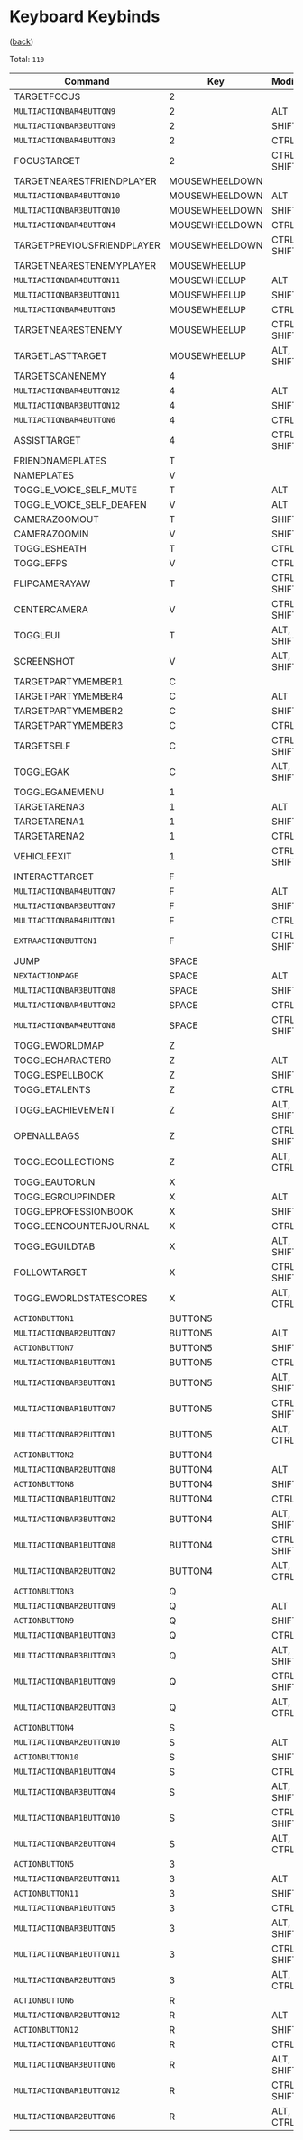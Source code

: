 <!--
    =====================================
    generator=datazen
    version=3.2.0
    hash=3e5c4bff2801bf50604fbd01d76d7f90
    =====================================
-->

# Keyboard Keybinds

([back](../README.md))

Total: `110`

Command | Key | Modifiers
--------|-----|----------
TARGETFOCUS | 2 | 
`MULTIACTIONBAR4BUTTON9` | 2 | ALT
`MULTIACTIONBAR3BUTTON9` | 2 | SHIFT
`MULTIACTIONBAR4BUTTON3` | 2 | CTRL
FOCUSTARGET | 2 | CTRL, SHIFT
TARGETNEARESTFRIENDPLAYER | MOUSEWHEELDOWN | 
`MULTIACTIONBAR4BUTTON10` | MOUSEWHEELDOWN | ALT
`MULTIACTIONBAR3BUTTON10` | MOUSEWHEELDOWN | SHIFT
`MULTIACTIONBAR4BUTTON4` | MOUSEWHEELDOWN | CTRL
TARGETPREVIOUSFRIENDPLAYER | MOUSEWHEELDOWN | CTRL, SHIFT
TARGETNEARESTENEMYPLAYER | MOUSEWHEELUP | 
`MULTIACTIONBAR4BUTTON11` | MOUSEWHEELUP | ALT
`MULTIACTIONBAR3BUTTON11` | MOUSEWHEELUP | SHIFT
`MULTIACTIONBAR4BUTTON5` | MOUSEWHEELUP | CTRL
TARGETNEARESTENEMY | MOUSEWHEELUP | CTRL, SHIFT
TARGETLASTTARGET | MOUSEWHEELUP | ALT, SHIFT
TARGETSCANENEMY | 4 | 
`MULTIACTIONBAR4BUTTON12` | 4 | ALT
`MULTIACTIONBAR3BUTTON12` | 4 | SHIFT
`MULTIACTIONBAR4BUTTON6` | 4 | CTRL
ASSISTTARGET | 4 | CTRL, SHIFT
FRIENDNAMEPLATES | T | 
NAMEPLATES | V | 
TOGGLE_VOICE_SELF_MUTE | T | ALT
TOGGLE_VOICE_SELF_DEAFEN | V | ALT
CAMERAZOOMOUT | T | SHIFT
CAMERAZOOMIN | V | SHIFT
TOGGLESHEATH | T | CTRL
TOGGLEFPS | V | CTRL
FLIPCAMERAYAW | T | CTRL, SHIFT
CENTERCAMERA | V | CTRL, SHIFT
TOGGLEUI | T | ALT, SHIFT
SCREENSHOT | V | ALT, SHIFT
TARGETPARTYMEMBER1 | C | 
TARGETPARTYMEMBER4 | C | ALT
TARGETPARTYMEMBER2 | C | SHIFT
TARGETPARTYMEMBER3 | C | CTRL
TARGETSELF | C | CTRL, SHIFT
TOGGLEGAK | C | ALT, SHIFT
TOGGLEGAMEMENU | 1 | 
TARGETARENA3 | 1 | ALT
TARGETARENA1 | 1 | SHIFT
TARGETARENA2 | 1 | CTRL
VEHICLEEXIT | 1 | CTRL, SHIFT
INTERACTTARGET | F | 
`MULTIACTIONBAR4BUTTON7` | F | ALT
`MULTIACTIONBAR3BUTTON7` | F | SHIFT
`MULTIACTIONBAR4BUTTON1` | F | CTRL
`EXTRAACTIONBUTTON1` | F | CTRL, SHIFT
JUMP | SPACE | 
`NEXTACTIONPAGE` | SPACE | ALT
`MULTIACTIONBAR3BUTTON8` | SPACE | SHIFT
`MULTIACTIONBAR4BUTTON2` | SPACE | CTRL
`MULTIACTIONBAR4BUTTON8` | SPACE | CTRL, SHIFT
TOGGLEWORLDMAP | Z | 
TOGGLECHARACTER0 | Z | ALT
TOGGLESPELLBOOK | Z | SHIFT
TOGGLETALENTS | Z | CTRL
TOGGLEACHIEVEMENT | Z | ALT, SHIFT
OPENALLBAGS | Z | CTRL, SHIFT
TOGGLECOLLECTIONS | Z | ALT, CTRL
TOGGLEAUTORUN | X | 
TOGGLEGROUPFINDER | X | ALT
TOGGLEPROFESSIONBOOK | X | SHIFT
TOGGLEENCOUNTERJOURNAL | X | CTRL
TOGGLEGUILDTAB | X | ALT, SHIFT
FOLLOWTARGET | X | CTRL, SHIFT
TOGGLEWORLDSTATESCORES | X | ALT, CTRL
`ACTIONBUTTON1` | BUTTON5 | 
`MULTIACTIONBAR2BUTTON7` | BUTTON5 | ALT
`ACTIONBUTTON7` | BUTTON5 | SHIFT
`MULTIACTIONBAR1BUTTON1` | BUTTON5 | CTRL
`MULTIACTIONBAR3BUTTON1` | BUTTON5 | ALT, SHIFT
`MULTIACTIONBAR1BUTTON7` | BUTTON5 | CTRL, SHIFT
`MULTIACTIONBAR2BUTTON1` | BUTTON5 | ALT, CTRL
`ACTIONBUTTON2` | BUTTON4 | 
`MULTIACTIONBAR2BUTTON8` | BUTTON4 | ALT
`ACTIONBUTTON8` | BUTTON4 | SHIFT
`MULTIACTIONBAR1BUTTON2` | BUTTON4 | CTRL
`MULTIACTIONBAR3BUTTON2` | BUTTON4 | ALT, SHIFT
`MULTIACTIONBAR1BUTTON8` | BUTTON4 | CTRL, SHIFT
`MULTIACTIONBAR2BUTTON2` | BUTTON4 | ALT, CTRL
`ACTIONBUTTON3` | Q | 
`MULTIACTIONBAR2BUTTON9` | Q | ALT
`ACTIONBUTTON9` | Q | SHIFT
`MULTIACTIONBAR1BUTTON3` | Q | CTRL
`MULTIACTIONBAR3BUTTON3` | Q | ALT, SHIFT
`MULTIACTIONBAR1BUTTON9` | Q | CTRL, SHIFT
`MULTIACTIONBAR2BUTTON3` | Q | ALT, CTRL
`ACTIONBUTTON4` | S | 
`MULTIACTIONBAR2BUTTON10` | S | ALT
`ACTIONBUTTON10` | S | SHIFT
`MULTIACTIONBAR1BUTTON4` | S | CTRL
`MULTIACTIONBAR3BUTTON4` | S | ALT, SHIFT
`MULTIACTIONBAR1BUTTON10` | S | CTRL, SHIFT
`MULTIACTIONBAR2BUTTON4` | S | ALT, CTRL
`ACTIONBUTTON5` | 3 | 
`MULTIACTIONBAR2BUTTON11` | 3 | ALT
`ACTIONBUTTON11` | 3 | SHIFT
`MULTIACTIONBAR1BUTTON5` | 3 | CTRL
`MULTIACTIONBAR3BUTTON5` | 3 | ALT, SHIFT
`MULTIACTIONBAR1BUTTON11` | 3 | CTRL, SHIFT
`MULTIACTIONBAR2BUTTON5` | 3 | ALT, CTRL
`ACTIONBUTTON6` | R | 
`MULTIACTIONBAR2BUTTON12` | R | ALT
`ACTIONBUTTON12` | R | SHIFT
`MULTIACTIONBAR1BUTTON6` | R | CTRL
`MULTIACTIONBAR3BUTTON6` | R | ALT, SHIFT
`MULTIACTIONBAR1BUTTON12` | R | CTRL, SHIFT
`MULTIACTIONBAR2BUTTON6` | R | ALT, CTRL
